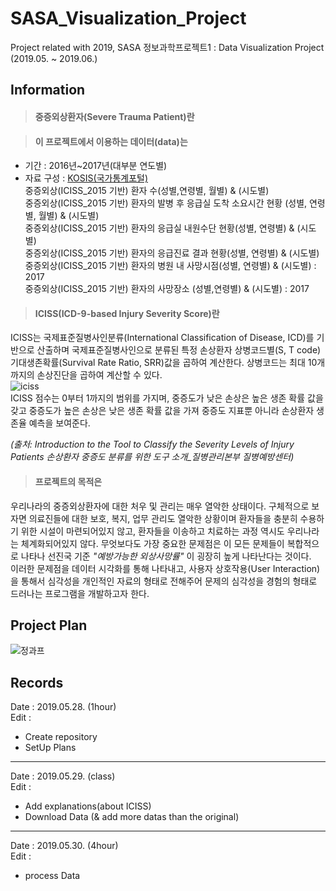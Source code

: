 # SASA_Visualization_Project  
Project related with 2019, SASA 정보과학프로젝트1 : Data Visualization Project (2019.05. ~ 2019.06.)  

## Information  
> #### 중증외상환자(Severe Trauma Patient)란  

> #### 이 프로젝트에서 이용하는 데이터(data)는  
- 기간 : 2016년~2017년(대부분 연도별)  
- 자료 구성 : [KOSIS(국가통계포털)](http://kosis.kr/statisticsList/statisticsListIndex.do?menuId=M_01_01&vwcd=MT_ZTITLE&parmTabId=M_01_01#SelectStatsBoxDiv)  
중증외상(ICISS_2015 기반) 환자 수(성별,연령별, 월별) & (시도별)  
중증외상(ICISS_2015 기반) 환자의 발병 후 응급실 도착 소요시간 현황 (성별, 연령별, 월별) & (시도별)  
중증외상(ICISS_2015 기반) 환자의 응급실 내원수단 현황(성별, 연령별) & (시도별)    
중증외상(ICISS_2015 기반) 환자의 응급진료 결과 현황(성별, 연령별) & (시도별)  
중증외상(ICISS_2015 기반) 환자의 병원 내 사망시점(성별, 연령별) & (시도별) : 2017  
중증외상(ICISS_2015 기반) 환자의 사망장소 (성별,연령별) & (시도별) : 2017  

> #### ICISS(ICD-9-based Injury Severity Score)란  
  ICISS는 국제표준질병사인분류(International Classification of Disease, ICD)를 기반으로 산출하며 국제표준질병사인으로
분류된 특정 손상환자 상병코드별(S, T code) 기대생존확률(Survival Rate Ratio, SRR)값을 곱하여 계산한다. 상병코드는
최대 10개까지의 손상진단을 곱하여 계산할 수 있다.  
![iciss](https://user-images.githubusercontent.com/42968884/58524880-acacda00-8204-11e9-8fd0-4df793d925d1.JPG)  
  ICISS 점수는 0부터 1까지의 범위를 가지며, 중증도가 낮은 손상은 높은 생존 확률 값을 갖고 중증도가 높은 손상은 낮은
생존 확률 값을 가져 중증도 지표뿐 아니라 손상환자 생존율 예측을 보여준다. 

*(출처: Introduction to the Tool to Classify the Severity Levels of Injury Patients 손상환자 중증도 분류를 위한 도구 소개_질병관리본부 질병예방센터)*

> #### 프로젝트의 목적은  
  우리나라의 중증외상환자에 대한 처우 및 관리는 매우 열악한 상태이다. 
구체적으로 보자면 의료진들에 대한 보호, 복지, 업무 관리도 열악한 상황이며 환자들을 충분히 수용하기 위한 시설이 마련되어있지 않고, 환자들을 이송하고 치료하는 과정 역시도 우리나라는 체계화되어있지 않다. 무엇보다도 가장 중요한 문제점은 이 모든 문제들이 복합적으로 나타나 선진국 기준 *"예방가능한 외상사망률"* 이 굉장히 높게 나타난다는 것이다.   
  이러한 문제점을 데이터 시각화를 통해 나타내고, 사용자 상호작용(User Interaction)을 통해서 심각성을 개인적인 자료의 형태로 전해주어 문제의 심각성을 경험의 형태로 드러나는 프로그램을 개발하고자 한다.   
  
## Project Plan  
![정과프](https://user-images.githubusercontent.com/42968884/58443468-03df7b80-812d-11e9-9bca-3ba169c12ce7.JPG)

## Records  
Date : 2019.05.28. (1hour)  
Edit :  
- Create repository  
- SetUp Plans  
--------------------------------  
Date : 2019.05.29. (class)  
Edit :  
- Add explanations(about ICISS)  
- Download Data (& add more datas than the original)  
--------------------------------  
Date : 2019.05.30. (4hour)  
Edit :  
- process Data  
